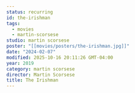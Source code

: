 ```yaml
---
status: recurring
id: the-irishman
tags:
  - movies
  - martin-scorsese
studio: martin scorsese
poster: "[[movies/posters/the-irishman.jpg]]"
date: "2024-02-07"
modified: 2025-10-16 20:11:26 GMT-04:00
year: 2019
category: martin scorsese
director: Martin Scorsese
title: The Irishman
---
```

